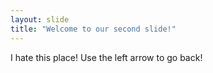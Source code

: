 ```yaml
---
layout: slide
title: "Welcome to our second slide!"
---
```

I hate this place!
Use the left arrow to go back!
